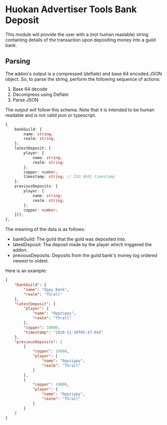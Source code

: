 # Huokan Advertiser Tools Bank Deposit

This module will provide the user with a (not human readable) string containing details of the transaction upon depositing money into a guild bank.

## Parsing
The addon's output is a compressed (deflate) and base 64 encoded JSON object. So, to parse the string, perform the following sequence of actions:

1. Base 64 decode
2. Decompress using Deflate
3. Parse JSON

The output will follow this schema. Note that it is intended to be human readable and is not valid json or typescript.
```ts
{
    bankGuild: {
        name: string;
        realm: string;
    };
    latestDeposit: {
        player: {
            name: string;
            realm: string;
        };
        copper: number;
        timestamp: string; // ISO 8601 timestamp
    };
    previousDeposits: {
        player: {
            name: string;
            realm: string;
        };
        copper: number;
    }[];
};
```

The meaning of the data is as follows:
- bankGuild: The guild that the gold was deposited into.
- latestDeposit: The deposit made by the player which triggered the addon.
- previousDeposits: Deposits from the guild bank's money log ordered newest to oldest.

Here is an example:
```json
{
	"bankGuild": {
		"name": "Oppy Bank",
		"realm": "Thrall"
	},
	"latestDeposit": {
		"player": {
			"name": "Oppzippy",
			"realm": "Thrall"
		},
		"copper": 10000,
		"timestamp": "2020-11-30T05:47:04Z"
	},
	"previousDeposits": [
		{
			"copper": 10000,
			"player": {
				"name": "Oppzippy",
				"realm": "Thrall"
			}
		},
		{
			"copper": 10000,
			"player": {
				"name": "Oppzippy",
				"realm": "Thrall"
			}
		}
	]
}
```

